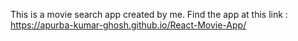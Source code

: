 This is a movie search app created by me.
Find the app at this link : https://apurba-kumar-ghosh.github.io/React-Movie-App/
